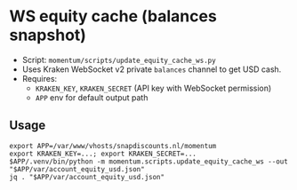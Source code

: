 # WS equity cache (balances snapshot)

- Script: `momentum/scripts/update_equity_cache_ws.py`
- Uses Kraken WebSocket v2 private `balances` channel to get USD cash.
- Requires:
  - `KRAKEN_KEY`, `KRAKEN_SECRET` (API key with WebSocket permission)
  - `APP` env for default output path

## Usage
```
export APP=/var/www/vhosts/snapdiscounts.nl/momentum
export KRAKEN_KEY=...; export KRAKEN_SECRET=...
$APP/.venv/bin/python -m momentum.scripts.update_equity_cache_ws --out "$APP/var/account_equity_usd.json"
jq . "$APP/var/account_equity_usd.json"
```